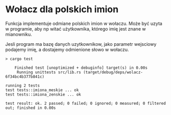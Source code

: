 # Wołacz dla polskich imion

Funkcja implementuje odmiane polskich imion w wołaczu. Może być uzyta w programie, aby np witać użytkownika,
którego imię jest znane w mianowniku.
    
Jesli program ma bazę danych uzytkownikow, jako parametr wejsciowy
podajemy imię, a dostajemy odmienione słowo w wołaczu.

```
> cargo test

    Finished test [unoptimized + debuginfo] target(s) in 0.00s
     Running unittests src/lib.rs (target/debug/deps/wolacz-6f34bc4b377b841c)

running 2 tests
test tests::imiona_meskie ... ok
test tests::imiona_zenskie ... ok

test result: ok. 2 passed; 0 failed; 0 ignored; 0 measured; 0 filtered out; finished in 0.00s
```
